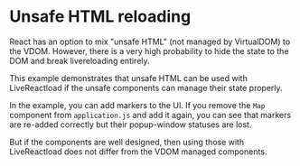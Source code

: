# Unsafe HTML reloading

React has an option to mix "unsafe HTML" (not managed by VirtualDOM) to the VDOM.
However, there is a very high probability to hide the state to the DOM and
break livereloading entirely.

This example demonstrates that unsafe HTML can be used with LiveReactload
if the unsafe components can manage their state properly.

In the example, you can add markers to the UI. If you remove the `Map` 
component from `application.js` and add it again, you can see that markers
are re-added correctly but their popup-window statuses are lost.

But if the components are well designed, then using those with LiveReactload
does not differ from the VDOM managed components.
